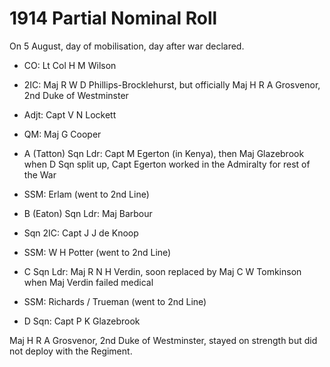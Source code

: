 # 1914 Partial Nominal Roll

On 5 August, day of mobilisation, day after war declared.

* CO: Lt Col H M Wilson
* 2IC: Maj R W D Phillips-Brocklehurst, but officially Maj H R A Grosvenor, 2nd Duke of Westminster
* Adjt: Capt V N Lockett
* QM: Maj G Cooper

* A (Tatton) Sqn Ldr: Capt M Egerton (in Kenya), then Maj Glazebrook when D Sqn split up, Capt Egerton worked in the Admiralty for rest of the War
* SSM: Erlam (went to 2nd Line)

* B (Eaton) Sqn Ldr: Maj Barbour
* Sqn 2IC: Capt J J de Knoop
* SSM: W H Potter (went to 2nd Line)

* C Sqn Ldr: Maj R N H Verdin, soon replaced by Maj C W Tomkinson when Maj Verdin failed medical
* SSM: Richards / Trueman (went to 2nd Line)

* D Sqn: Capt P K Glazebrook

Maj H R A Grosvenor, 2nd Duke of Westminster, stayed on strength but did not deploy with the Regiment.
